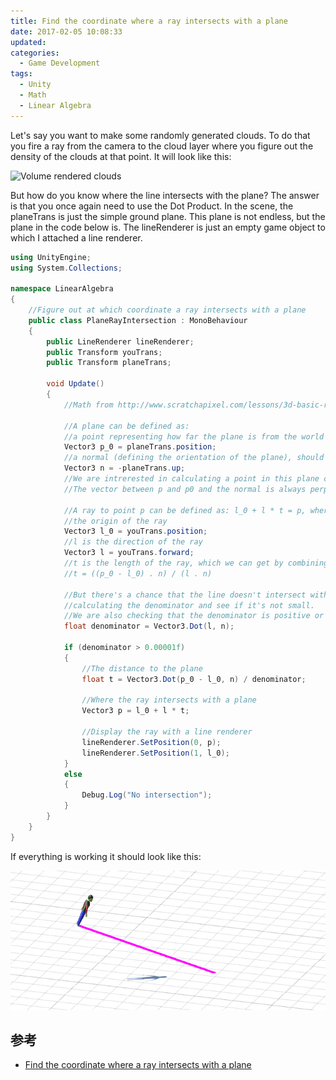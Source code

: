 ```yaml
---
title: Find the coordinate where a ray intersects with a plane
date: 2017-02-05 10:08:33
updated:
categories:
  - Game Development
tags:
  - Unity
  - Math
  - Linear Algebra
---
```



Let's say you want to make some randomly generated clouds. To do that you fire a ray from the camera to the cloud layer where you figure out the density of the clouds at that point. It will look like this:

![Volume rendered clouds](https://raw.githubusercontent.com/tospan/tospan.github.io/source/source/_images/unity/clouds.png)

<!--more-->

But how do you know where the line intersects with the plane? The answer is that you once again need to use the Dot Product. In the scene, the planeTrans is just the simple ground plane. This plane is not endless, but the plane in the code below is. The lineRenderer is just an empty game object to which I attached a line renderer.


```cs
using UnityEngine;
using System.Collections;

namespace LinearAlgebra
{
    //Figure out at which coordinate a ray intersects with a plane
    public class PlaneRayIntersection : MonoBehaviour
    {
        public LineRenderer lineRenderer;
        public Transform youTrans;
        public Transform planeTrans;

        void Update()
        {
            //Math from http://www.scratchapixel.com/lessons/3d-basic-rendering/minimal-ray-tracer-rendering-simple-shapes/ray-plane-and-ray-disk-intersection

            //A plane can be defined as:
            //a point representing how far the plane is from the world origin
            Vector3 p_0 = planeTrans.position;
            //a normal (defining the orientation of the plane), should be negative if we are firing the ray from above
            Vector3 n = -planeTrans.up;
            //We are intrerested in calculating a point in this plane called p
            //The vector between p and p0 and the normal is always perpendicular: (p - p_0) . n = 0

            //A ray to point p can be defined as: l_0 + l * t = p, where:
            //the origin of the ray
            Vector3 l_0 = youTrans.position;
            //l is the direction of the ray
            Vector3 l = youTrans.forward;
            //t is the length of the ray, which we can get by combining the above equations:
            //t = ((p_0 - l_0) . n) / (l . n)

            //But there's a chance that the line doesn't intersect with the plane, and we can check this by first
            //calculating the denominator and see if it's not small. 
            //We are also checking that the denominator is positive or we are looking in the opposite direction
            float denominator = Vector3.Dot(l, n);

            if (denominator > 0.00001f)
            {
                //The distance to the plane
                float t = Vector3.Dot(p_0 - l_0, n) / denominator;

                //Where the ray intersects with a plane
                Vector3 p = l_0 + l * t;

                //Display the ray with a line renderer
                lineRenderer.SetPosition(0, p);
                lineRenderer.SetPosition(1, l_0);
            }
            else
            {
                Debug.Log("No intersection");
            }
        }
    }
}
```

If everything is working it should look like this:

![Plane ray intersection final scene](https://raw.githubusercontent.com/tospan/tospan.github.io/source/source/_images/unity/plane-ray-intersection.png)

## 参考

* [Find the coordinate where a ray intersects with a plane](http://www.habrador.com/tutorials/linear-algebra/4-plane-ray-intersection/)